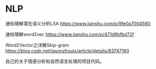 # NLP
通俗理解潜在语义分析LSA
https://www.jianshu.com/p/9fe0a7004560

通俗理解word2vec
https://www.jianshu.com/p/471d9bfbd72f

Word2Vector之详解Skip-gram
https://blog.csdn.net/jasonzhoujx/article/details/83747160

自己的关于情感分析和自然语言处理的项目代码。
